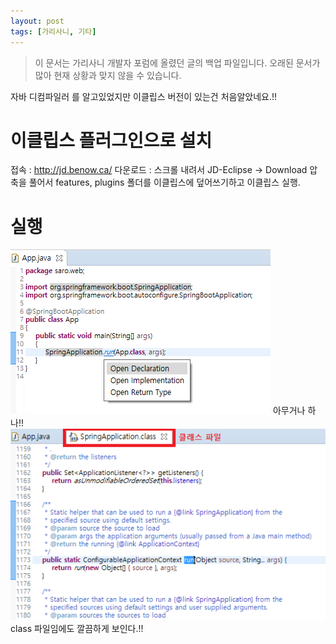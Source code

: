 ```yaml
---
layout: post
tags: [가리사니, 기타]
---
```


> 이 문서는 가리사니 개발자 포럼에 올렸던 글의 백업 파일입니다.
오래된 문서가 많아 현재 상황과 맞지 않을 수 있습니다.


자바 디컴파일러 를 알고있었지만 이클립스 버전이 있는건 처음알았네요.!!


# 이클립스 플러그인으로 설치
접속 : http://jd.benow.ca/
다운로드 : 스크롤 내려서 JD-Eclipse -> Download
압축을 풀어서 features, plugins 폴더를 이클립스에 덮어쓰기하고 이클립스 실행.


# 실행
![](/file/old/151.png)
아무거나 하나!!
![](/file/old/152.png)
class 파일임에도 깔끔하게 보인다.!!